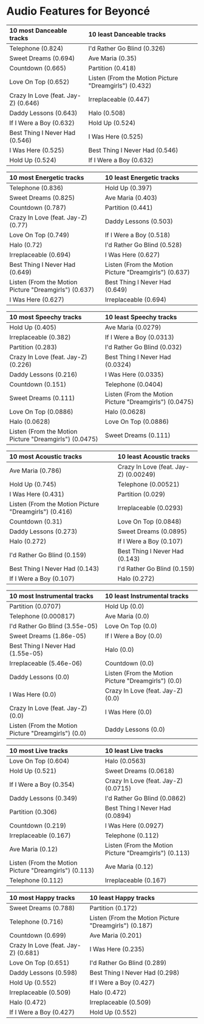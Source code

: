 # Audio Features for Beyoncé
| 10 most Danceable tracks | 10 least Danceable tracks |
|:---|:---|
| Telephone (0.824) | I'd Rather Go Blind (0.326) |
| Sweet Dreams (0.694) | Ave Maria (0.35) |
| Countdown (0.665) | Partition (0.418) |
| Love On Top (0.652) | Listen (From the Motion Picture "Dreamgirls") (0.432) |
| Crazy In Love (feat. Jay-Z) (0.646) | Irreplaceable (0.447) |
| Daddy Lessons (0.643) | Halo (0.508) |
| If I Were a Boy (0.632) | Hold Up (0.524) |
| Best Thing I Never Had (0.546) | I Was Here (0.525) |
| I Was Here (0.525) | Best Thing I Never Had (0.546) |
| Hold Up (0.524) | If I Were a Boy (0.632) |

| 10 most Energetic tracks | 10 least Energetic tracks |
|:---|:---|
| Telephone (0.836) | Hold Up (0.397) |
| Sweet Dreams (0.825) | Ave Maria (0.403) |
| Countdown (0.787) | Partition (0.441) |
| Crazy In Love (feat. Jay-Z) (0.77) | Daddy Lessons (0.503) |
| Love On Top (0.749) | If I Were a Boy (0.518) |
| Halo (0.72) | I'd Rather Go Blind (0.528) |
| Irreplaceable (0.694) | I Was Here (0.627) |
| Best Thing I Never Had (0.649) | Listen (From the Motion Picture "Dreamgirls") (0.637) |
| Listen (From the Motion Picture "Dreamgirls") (0.637) | Best Thing I Never Had (0.649) |
| I Was Here (0.627) | Irreplaceable (0.694) |

| 10 most Speechy tracks | 10 least Speechy tracks |
|:---|:---|
| Hold Up (0.405) | Ave Maria (0.0279) |
| Irreplaceable (0.382) | If I Were a Boy (0.0313) |
| Partition (0.283) | I'd Rather Go Blind (0.032) |
| Crazy In Love (feat. Jay-Z) (0.226) | Best Thing I Never Had (0.0324) |
| Daddy Lessons (0.216) | I Was Here (0.0335) |
| Countdown (0.151) | Telephone (0.0404) |
| Sweet Dreams (0.111) | Listen (From the Motion Picture "Dreamgirls") (0.0475) |
| Love On Top (0.0886) | Halo (0.0628) |
| Halo (0.0628) | Love On Top (0.0886) |
| Listen (From the Motion Picture "Dreamgirls") (0.0475) | Sweet Dreams (0.111) |

| 10 most Acoustic tracks | 10 least Acoustic tracks |
|:---|:---|
| Ave Maria (0.786) | Crazy In Love (feat. Jay-Z) (0.00249) |
| Hold Up (0.745) | Telephone (0.00521) |
| I Was Here (0.431) | Partition (0.029) |
| Listen (From the Motion Picture "Dreamgirls") (0.416) | Irreplaceable (0.0293) |
| Countdown (0.31) | Love On Top (0.0848) |
| Daddy Lessons (0.273) | Sweet Dreams (0.0895) |
| Halo (0.272) | If I Were a Boy (0.107) |
| I'd Rather Go Blind (0.159) | Best Thing I Never Had (0.143) |
| Best Thing I Never Had (0.143) | I'd Rather Go Blind (0.159) |
| If I Were a Boy (0.107) | Halo (0.272) |

| 10 most Instrumental tracks | 10 least Instrumental tracks |
|:---|:---|
| Partition (0.0707) | Hold Up (0.0) |
| Telephone (0.000817) | Ave Maria (0.0) |
| I'd Rather Go Blind (3.55e-05) | Love On Top (0.0) |
| Sweet Dreams (1.86e-05) | If I Were a Boy (0.0) |
| Best Thing I Never Had (1.55e-05) | Halo (0.0) |
| Irreplaceable (5.46e-06) | Countdown (0.0) |
| Daddy Lessons (0.0) | Listen (From the Motion Picture "Dreamgirls") (0.0) |
| I Was Here (0.0) | Crazy In Love (feat. Jay-Z) (0.0) |
| Crazy In Love (feat. Jay-Z) (0.0) | I Was Here (0.0) |
| Listen (From the Motion Picture "Dreamgirls") (0.0) | Daddy Lessons (0.0) |

| 10 most Live tracks | 10 least Live tracks |
|:---|:---|
| Love On Top (0.604) | Halo (0.0563) |
| Hold Up (0.521) | Sweet Dreams (0.0618) |
| If I Were a Boy (0.354) | Crazy In Love (feat. Jay-Z) (0.0715) |
| Daddy Lessons (0.349) | I'd Rather Go Blind (0.0862) |
| Partition (0.306) | Best Thing I Never Had (0.0894) |
| Countdown (0.219) | I Was Here (0.0927) |
| Irreplaceable (0.167) | Telephone (0.112) |
| Ave Maria (0.12) | Listen (From the Motion Picture "Dreamgirls") (0.113) |
| Listen (From the Motion Picture "Dreamgirls") (0.113) | Ave Maria (0.12) |
| Telephone (0.112) | Irreplaceable (0.167) |

| 10 most Happy tracks | 10 least Happy tracks |
|:---|:---|
| Sweet Dreams (0.788) | Partition (0.172) |
| Telephone (0.716) | Listen (From the Motion Picture "Dreamgirls") (0.187) |
| Countdown (0.699) | Ave Maria (0.201) |
| Crazy In Love (feat. Jay-Z) (0.681) | I Was Here (0.235) |
| Love On Top (0.651) | I'd Rather Go Blind (0.289) |
| Daddy Lessons (0.598) | Best Thing I Never Had (0.298) |
| Hold Up (0.552) | If I Were a Boy (0.427) |
| Irreplaceable (0.509) | Halo (0.472) |
| Halo (0.472) | Irreplaceable (0.509) |
| If I Were a Boy (0.427) | Hold Up (0.552) |
